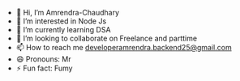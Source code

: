 - 👋 Hi, I’m Amrendra-Chaudhary
- 👀 I’m interested in Node Js
- 🌱 I’m currently learning DSA
- 💞️ I’m looking to collaborate on Freelance and parttime
- 📫 How to reach me developeramrendra.backend25@gmail.com 
- 😄 Pronouns: Mr
- ⚡ Fun fact: Fumy

<!---
amrendra-backend25/amrendra-backend25 is a ✨ special ✨ repository because its `README.md` (this file) appears on your GitHub profile.
You can click the Preview link to take a look at your changes.
--->
